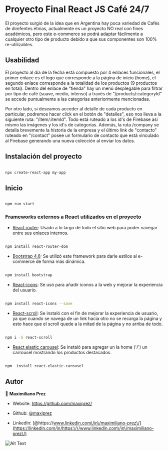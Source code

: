 # Proyecto Final React JS Café 24/7

  

El proyecto surgió de la idea que en Argentina hay poca variedad de Cafés de direfentes étnias, actualmente es un proyecto NO real con fines académicos, pero este e-commerce se podrá adaptar fácilmente a cualquier otro tipo de producto debido a que sus componentes son 100% re-utilizables.

  

## Usabilidad
  
El proyecto al día de la fecha está compuesto por 4 enlaces funcionales, el primer enlace es el logo que corresponde a la página de inicio (home), el segundo enlace corresponde a la totalidad de los productos (9 productos en total). Dentro del enlace de "tienda" hay un menú desplegable  para filtrar por tipo de café (suave, medio, intenso) a través de &#34;/products/:categoryId&#34; se accede puntualmente a las categorías anteriormente mencionadas.

Por otro lado, si deseamos acceder al detalle de cada producto en particular, podremos hacer click en el botón de "detalles", eso nos lleva a la siguiente ruta: "/item/:itemId". Todo está ruteado a los id's de Firebase asi mismo las imágenes y los id's de categorías. Además, la ruta /company se detalla brevemente la historia de la empresa y el último link de "contacto" ruteado en "/contact" posee un formulario de contacto que está vinculado al Firebase generando una nueva colección al enviar los datos.

  

## Instalación del proyecto

  

```sh

npx create-react-app my-app

```

  

## Inicio

  

```sh

npm run start

```
### Frameworks externos a React utilizados en el proyecto
* [React router](https://reactrouter.com/web/guides/quick-start): Usado a lo largo de todo el sitio web para poder navegar entre sus enlaces internos.
 ```sh

npm install react-router-dom

```
* [Bootstrap 4.6](https://getbootstrap.com/docs/4.0/getting-started/introduction/): Se utilizó este framework para darle estilos al e-commerce de forma más dinámica.
```sh

npm install bootstrap

```
* [React-icons](https://react-icons.github.io/react-icons/): Se usó para añadir iconos a la web y mejorar la experiencia del usuario.
```sh

npm install react-icons --save

```
  * [React-scroll](https://www.npmjs.com/package/react-scroll): Se instaló con el fin de mejorar la experiencia de usuario, ya que cuando se navega de un link hacia otro no se recarga la página y esto hace que el scroll quede a la mitad de la página y no arriba de todo.
```sh

npm i -S react-scroll

```
* [React elastic carousel](https://www.npmjs.com/package/react-elastic-carousel): Se instaló para agregar un la home ('/') un carrousel mostrando los productos destacados.
 ```sh

npm  install react-elastic-carousel

```

## Autor

  

👤 **Maximiliano Prez**

  

* Website: https://github.com/maxiprez/

* Github: [@maxiprez](https://github.com/maxiprez)

* LinkedIn: [@https:\/\/www.linkedin.com\/in\/maximiliano-prez\/](https://linkedin.com/in/https:\/\/www.linkedin.com\/in\/maximiliano-prez\/)

  

![Alt Text](https://media.giphy.com/media/dfG7vkyblqNL3AE3ZK/giphy.gif)